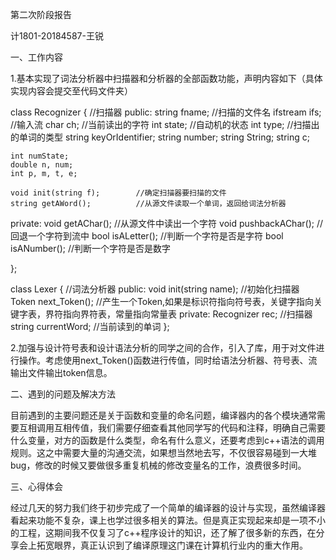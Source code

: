 第二次阶段报告

计1801-20184587-王锐

一、工作内容

1.基本实现了词法分析器中扫描器和分析器的全部函数功能，声明内容如下（具体实现内容会提交至代码文件夹）

class Recognizer {		//扫描器
public:
	string  fname;				//扫描的文件名
	ifstream ifs;				//输入流
	char ch;					//当前读出的字符
	int state;					//自动机的状态
	int type;					//扫描出的单词的类型
	string keyOrIdentifier;
	string number;
	string String;
	string c;

	int numState;
	double n, num;
	int p, m, t, e;
	
	void init(string f);		//确定扫描器要扫描的文件
	string getAWord();			//从源文件读取一个单词，返回给词法分析器

private:
	void getAChar();			//从源文件中读出一个字符
	void pushbackAChar();		//回退一个字符到流中
	bool isALetter();			//判断一个字符是否是字符
	bool isANumber();			//判断一个字符是否是数字

};

class Lexer {		//词法分析器
public:
	void init(string name);		//初始化扫描器
	Token next_Token();		//产生一个Token,如果是标识符指向符号表，关键字指向关键字表，界符指向界符表，常量指向常量表
private:
	Recognizer rec;				//扫描器
	string currentWord;			//当前读到的单词
};

2.加强与设计符号表和设计语法分析的同学之间的合作，引入了<fstream>库，用于对文件进行操作。考虑使用next_Token()函数进行传值，同时给语法分析器、符号表、流输出文件输出token信息。

二、遇到的问题及解决方法

​    目前遇到的主要问题还是关于函数和变量的命名问题，编译器内的各个模块通常需要互相调用互相传值，我们需要仔细查看其他同学写的代码和注释，明确自己需要什么变量，对方的函数是什么类型，命名有什么意义，还要考虑到c++语法的调用规则。这之中需要大量的沟通交流，如果想当然地去写，不仅很容易碰到一大堆bug，修改的时候又要做很多重复机械的修改变量名的工作，浪费很多时间。

三、心得体会

​    经过几天的努力我们终于初步完成了一个简单的编译器的设计与实现，虽然编译器看起来功能不复杂，课上也学过很多相关的算法。但是真正实现起来却是一项不小的工程，这期间我不仅复习了c++程序设计的知识，还了解了很多新的东西，在分享会上拓宽眼界，真正认识到了编译原理这门课在计算机行业内的重大作用。



